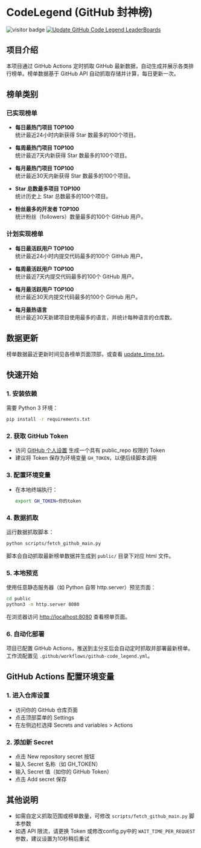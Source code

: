 # CodeLegend (GitHub 封神榜)

![visitor badge](https://visitor-badge.laobi.icu/badge?page_id=Mohistack.CodeLegend)
[![Update GitHub Code Legend LeaderBoards](https://github.com/Mohistack/CodeLegend/actions/workflows/github-code_legend.yml/badge.svg)](https://github.com/Mohistack/CodeLegend/actions/workflows/github-code_legend.yml)

## 项目介绍

本项目通过 GitHub Actions 定时抓取 GitHub 最新数据，自动生成并展示各类排行榜单。榜单数据基于 GitHub API 自动抓取存储并计算，每日更新一次。

## 榜单类别

### 已实现榜单

- **每日最热门项目 TOP100**  
  统计最近24小时内新获得 Star 数最多的100个项目。

- **每周最热门项目 TOP100**  
  统计最近7天内新获得 Star 数最多的100个项目。

- **每月最热门项目 TOP100**  
  统计最近30天内新获得 Star 数最多的100个项目。

- **Star 总数最多项目 TOP100**  
  统计历史上 Star 总数最多的100个项目。

- **粉丝最多的开发者 TOP100**  
  统计粉丝（followers）数量最多的100个 GitHub 用户。

### 计划实现榜单

- **每日最活跃用户 TOP100**  
  统计最近24小时内提交代码最多的100个 GitHub 用户。

- **每周最活跃用户 TOP100**  
  统计最近7天内提交代码最多的100个 GitHub 用户。

- **每月最活跃用户 TOP100**  
  统计最近30天内提交代码最多的100个 GitHub 用户。

- **每月最热语言**  
  统计最近30天新建项目使用最多的语言，并统计每种语言的仓库数。

## 数据更新

榜单数据最近更新时间见各榜单页面顶部，或查看 [update_time.txt](data/update_time.txt)。

## 快速开始

### 1. 安装依赖

需要 Python 3 环境：

```bash
pip install -r requirements.txt
```

### 2. 获取 GitHub Token

- 访问 [GitHub 个人设置](https://github.com/settings/tokens) 生成一个具有 public_repo 权限的 Token
- 建议将 Token 保存为环境变量 `GH_TOKEN`，以便后续脚本调用

### 3. 配置环境变量

- 在本地终端执行：
  ```bash
  export GH_TOKEN=你的token
  ```

### 4. 数据抓取

运行数据抓取脚本：

```bash
python scripts/fetch_github_main.py
```

脚本会自动抓取最新榜单数据并生成到 `public/` 目录下对应 html 文件。

### 5. 本地预览

使用任意静态服务器（如 Python 自带 http.server）预览页面：

```bash
cd public
python3 -m http.server 8080
```

在浏览器访问 [http://localhost:8080](http://localhost:8080) 查看榜单页面。

### 6. 自动化部署

项目已配置 GitHub Actions，推送到主分支后会自动定时抓取并部署最新榜单。工作流配置见 `.github/workflows/github-code_legend.yml`。

## GitHub Actions 配置环境变量

### 1. 进入仓库设置

- 访问你的 GitHub 仓库页面
- 点击顶部菜单的 Settings
- 在左侧边栏选择 Secrets and variables > Actions

### 2. 添加新 Secret

- 点击 New repository secret 按钮
- 输入 Secret 名称（如 GH_TOKEN）
- 输入 Secret 值（如你的 GitHub Token）
- 点击 Add secret 保存

## 其他说明

- 如需自定义抓取范围或榜单数量，可修改 `scripts/fetch_github_main.py` 脚本参数
- 如遇 API 限流，请更换 Token 或修改config.py中的 `WAIT_TIME_PER_REQUEST`参数，建议设置为10秒稍后重试
